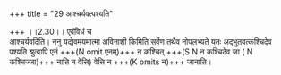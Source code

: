 +++
title = "29 आश्चर्यवत्पश्यति"

+++
।।2.30।। एवंविधं च  
आश्चर्यवदिति। ननु यद्येवमयमात्मा अविनाशी किमिति सर्वेण तथैव नोपलभ्यते
यतः अद्भुतवत्कश्चिदेव पश्यति श्रुत्वापि एनं +++(N omit एनम्)+++ न कश्चित् +++(S N
न कश्चिदेव जा ( N कश्चिज्जा)+++ नाति न वेत्ति) वेत्ति न +++(K omits न)+++
जानाति।  
